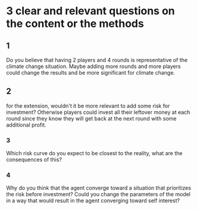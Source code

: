 # 3 clear and relevant questions on the content or the methods

## 1
Do you believe that having 2 players and 4 rounds is representative of the climate change situation. 
Maybe adding more rounds and more players could change the results and be more significant for climate change.

## 2
for the extension, wouldn't it be more relevant to add some risk for investment? 
Otherwise players could invest all their leftover money at each round since they know they will get back at the next round with some additional profit.

### 3 
Which risk curve do you expect to be closest to the reality, what are the consequences of this?


### 4
Why do you think that the agent converge toward a situation that prioritizes the risk before investment?
Could you change the parameters of the model in a way that would result in the agent converging toward self interest? 
